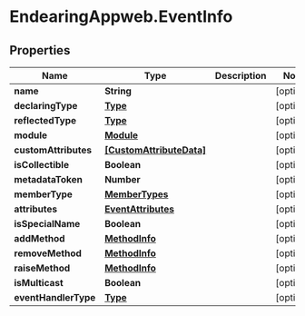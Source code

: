 # EndearingAppweb.EventInfo

## Properties
Name | Type | Description | Notes
------------ | ------------- | ------------- | -------------
**name** | **String** |  | [optional] 
**declaringType** | [**Type**](Type.md) |  | [optional] 
**reflectedType** | [**Type**](Type.md) |  | [optional] 
**module** | [**Module**](Module.md) |  | [optional] 
**customAttributes** | [**[CustomAttributeData]**](CustomAttributeData.md) |  | [optional] 
**isCollectible** | **Boolean** |  | [optional] 
**metadataToken** | **Number** |  | [optional] 
**memberType** | [**MemberTypes**](MemberTypes.md) |  | [optional] 
**attributes** | [**EventAttributes**](EventAttributes.md) |  | [optional] 
**isSpecialName** | **Boolean** |  | [optional] 
**addMethod** | [**MethodInfo**](MethodInfo.md) |  | [optional] 
**removeMethod** | [**MethodInfo**](MethodInfo.md) |  | [optional] 
**raiseMethod** | [**MethodInfo**](MethodInfo.md) |  | [optional] 
**isMulticast** | **Boolean** |  | [optional] 
**eventHandlerType** | [**Type**](Type.md) |  | [optional] 
